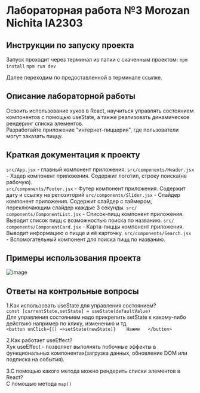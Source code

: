 
# Лабораторная работа №3 Morozan Nichita IA2303

## Инструкции по запуску проекта

Запуск проходит через терминал из папки c скаченным проектом:
`npm install`
`npm run dev`

Далее переходим по предоставленной в терминале ссылке.

## Описание лабораторной работы
  Освоить использование хуков в React, научиться управлять состоянием компонентов с помощью useState, а также реализовать динамическое рендеринг списка элементов.  
  Разработайте приложение "интернет-пиццерия", где пользователи могут заказать пиццу.  
## Краткая документация к проекту
`src/App.jsx` -  главный компонент приложения.
`src/сomponents/Header.jsx` -  Хэдер компонент приложения. Содержит логотип, строку поиска(не рабочую).  
`src/сomponents/Footer.jsx` -  Футер компонент приложения. Содержит дату и ссылку на репозиторий
`src/сomponents/Slider.jsx` -  Слайдер компонент приложения. Содержит слайдер с таймером, переключающим слайдер каждые 3 секунды.
`src/сomponents/ComponentList.jsx` - Список-пицц компонент приложения. Выводит список пицц с возможностью поиска по названию.
`src/сomponents/ComponentCard.jsx` - Карта-пиццы компонент приложения. Выводит информацию о пицце и её карточку.
`src/сomponents/Search.jsx` -  Вспомогательный компонент для поиска пицц по названию.
 
## Примеры использования проекта 

![image](https://github.com/user-attachments/assets/695655cb-71d6-4b4a-9da5-de3f762328bb)

## Ответы на контрольные вопросы
  
1.Как использовать useState для управления состоянием?  
`const [currentState,setState] = useState(defaultValue)`  
Для управления состоянием надо прикрепить setState к какому-либо действию например по клику, изменению и тд.  
`
<button
  onClick={() =>setState(newState)}   
  Нажми  
</button>  
`  
 
2.Как работает useEffect?  
 Хук useEffect - позволяет выполнять побочные эффекты в функциональных компонентах(загрузка данных, обновление DOM или подписка на события).  
    
3.С помощью какого метода можно рендерить списки элементов в React?  
C помощью метода `map()`  


